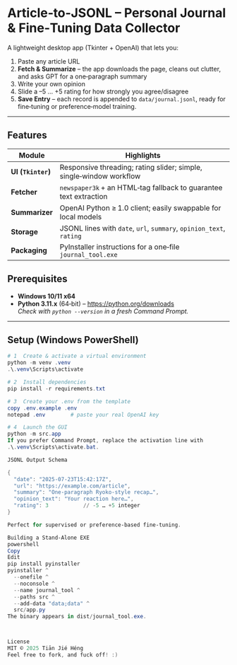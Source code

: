 # Article‑to‑JSONL – Personal Journal & Fine‑Tuning Data Collector

A lightweight desktop app (Tkinter + OpenAI) that lets you:

1. Paste any article URL  
2. **Fetch & Summarize** – the app downloads the page, cleans out clutter, and asks GPT for a one‑paragraph summary  
3. Write your own opinion  
4. Slide a –5 … +5 rating for how strongly you agree/disagree  
5. **Save Entry** – each record is appended to `data/journal.jsonl`, ready for fine‑tuning or preference‑model training.

---

## Features

| Module | Highlights |
|--------|------------|
| **UI (`Tkinter`)** | Responsive threading; rating slider; simple, single‑window workflow |
| **Fetcher** | `newspaper3k` + an HTML‑tag fallback to guarantee text extraction |
| **Summarizer** | OpenAI Python ≥ 1.0 client; easily swappable for local models |
| **Storage** | JSONL lines with `date`, `url`, `summary`, `opinion_text`, `rating` |
| **Packaging** | PyInstaller instructions for a one‑file `journal_tool.exe` |

## Prerequisites

* **Windows 10/11 x64**  
* **Python 3.11.x** (64‑bit) – <https://python.org/downloads>  
  *Check with `python --version` in a fresh Command Prompt.*

---

## Setup (Windows PowerShell)

```powershell
# 1  Create & activate a virtual environment
python -m venv .venv
.\.venv\Scripts\activate

# 2  Install dependencies
pip install -r requirements.txt

# 3  Create your .env from the template
copy .env.example .env
notepad .env        # paste your real OpenAI key

# 4  Launch the GUI
python -m src.app
If you prefer Command Prompt, replace the activation line with
.\.venv\Scripts\activate.bat.

JSONL Output Schema

{
  "date": "2025‑07‑23T15:42:17Z",
  "url": "https://example.com/article",
  "summary": "One‑paragraph Ryoko‑style recap…",
  "opinion_text": "Your reaction here…",
  "rating": 3           // -5 … +5 integer
}

Perfect for supervised or preference‑based fine‑tuning.

Building a Stand‑Alone EXE
powershell
Copy
Edit
pip install pyinstaller
pyinstaller ^
  --onefile ^
  --noconsole ^
  --name journal_tool ^
  --paths src ^
  --add-data "data;data" ^
  src/app.py
The binary appears in dist/journal_tool.exe.



License
MIT © 2025 Tiān Jié Héng
Feel free to fork, and fuck off! :)
